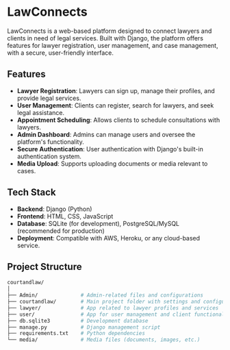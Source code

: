 # LawConnects

LawConnects is a web-based platform designed to connect lawyers and clients in need of legal services. Built with Django, the platform offers features for lawyer registration, user management, and case management, with a secure, user-friendly interface.

## Features

- **Lawyer Registration**: Lawyers can sign up, manage their profiles, and provide legal services.
- **User Management**: Clients can register, search for lawyers, and seek legal assistance.
- **Appointment Scheduling**: Allows clients to schedule consultations with lawyers.
- **Admin Dashboard**: Admins can manage users and oversee the platform's functionality.
- **Secure Authentication**: User authentication with Django's built-in authentication system.
- **Media Upload**: Supports uploading documents or media relevant to cases.

## Tech Stack

- **Backend**: Django (Python)
- **Frontend**: HTML, CSS, JavaScript
- **Database**: SQLite (for development), PostgreSQL/MySQL (recommended for production)
- **Deployment**: Compatible with AWS, Heroku, or any cloud-based service.

## Project Structure

```bash
courtandlaw/
│
├── Admin/              # Admin-related files and configurations
├── courtandlaw/        # Main project folder with settings and configurations
├── lawyer/             # App related to lawyer profiles and services
├── user/               # App for user management and client functionalities
├── db.sqlite3          # Development database
├── manage.py           # Django management script
├── requirements.txt    # Python dependencies
└── media/              # Media files (documents, images, etc.)
